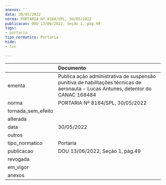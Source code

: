 ```yaml
---
anexos: ''
data: 30/05/2022
norma: PORTARIA Nº 8184/SPL, 30/05/2022
publicacao: DOU 13/06/2022, Seção 1, pág.49
tags:
- portaria
tipo_normatico: Portaria
hide: 
- toc 
 
---
```


|                    | Documento                                                                                                                         |
|:-------------------|:----------------------------------------------------------------------------------------------------------------------------------|
| ementa             | Publica ação administrativa de suspensão punitiva de habilitações técnicas de aeronauta - Lucas Antunes, detentor do CANAC 168484 |
| norma              | PORTARIA Nº 8184/SPL, 30/05/2022                                                                                                  |
| tornada_sem_efeito |                                                                                                                                   |
| alterada           |                                                                                                                                   |
| data               | 30/05/2022                                                                                                                        |
| outros             |                                                                                                                                   |
| tipo_normatico     | Portaria                                                                                                                          |
| publicacao         | DOU 13/06/2022, Seção 1, pág.49                                                                                                   |
| revogada           |                                                                                                                                   |
| em_vigor           |                                                                                                                                   |
| anexos             |                                                                                                                                   |